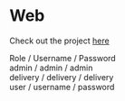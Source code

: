 # Web

Check out the project [here](http://web-proj-ftn.herokuapp.com)

Role / Username / Password  
admin / admin / admin  
delivery / delivery / delivery  
user / username / password  
